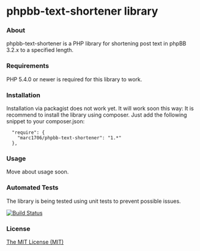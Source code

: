 # phpbb-text-shortener library

### About

phpbb-text-shortener is a PHP library for shortening post text in phpBB 3.2.x to a specified length.

### Requirements

PHP 5.4.0 or newer is required for this library to work.

### Installation

Installation via packagist does not work yet. It will work soon this way:
It is recommend to install the library using composer.
Just add the following snippet to your composer.json:
```
  "require": {
    "marc1706/phpbb-text-shortener": "1.*"
  },
```

### Usage

Move about usage soon.

### Automated Tests

The library is being tested using unit tests to prevent possible issues.

[![Build Status](https://travis-ci.org/marc1706/phpbb-text-shortener.svg?branch=master)](https://travis-ci.org/marc1706/phpbb-text-shortener)

### License

[The MIT License (MIT)](http://opensource.org/licenses/MIT)
